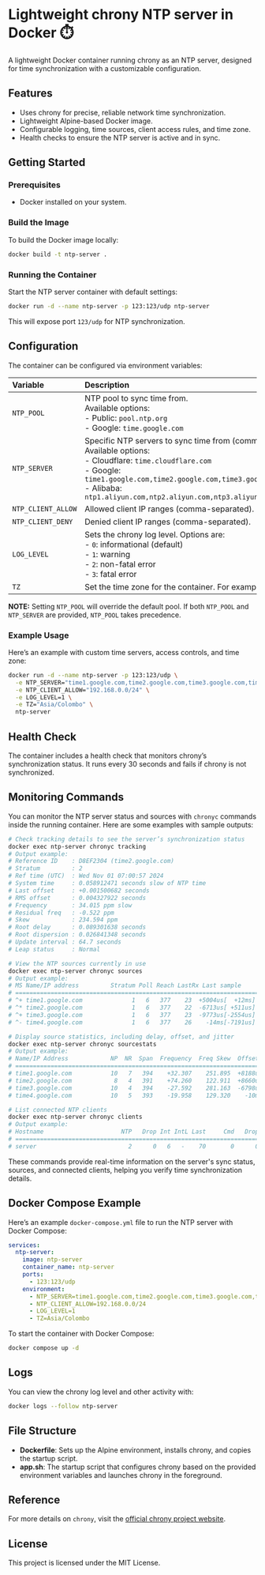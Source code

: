 # Lightweight chrony NTP server in Docker ⏱️

A lightweight Docker container running chrony as an NTP server, designed for time synchronization with a customizable configuration.

## Features

- Uses chrony for precise, reliable network time synchronization.
- Lightweight Alpine-based Docker image.
- Configurable logging, time sources, client access rules, and time zone.
- Health checks to ensure the NTP server is active and in sync.

## Getting Started

### Prerequisites

- Docker installed on your system.

### Build the Image

To build the Docker image locally:

```bash
docker build -t ntp-server .
```

### Running the Container

Start the NTP server container with default settings:

```bash
docker run -d --name ntp-server -p 123:123/udp ntp-server
```

This will expose port `123/udp` for NTP synchronization.

## Configuration

The container can be configured via environment variables:

| Variable           | Description                                                     | Default             |
|:-------------------|:----------------------------------------------------------------|:--------------------|
| `NTP_POOL`         | NTP pool to sync time from.<br>Available options:<br>- Public: `pool.ntp.org`<br>- Google: `time.google.com` | `pool.ntp.org`      |
| `NTP_SERVER`       | Specific NTP servers to sync time from (comma-separated).<br>Available options:<br>- Cloudflare: `time.cloudflare.com`<br>- Google: `time1.google.com,time2.google.com,time3.google.com,time4.google.com`<br>- Alibaba: `ntp1.aliyun.com,ntp2.aliyun.com,ntp3.aliyun.com,ntp4.aliyun.com` | -                   |
| `NTP_CLIENT_ALLOW` | Allowed client IP ranges (comma-separated).                     | `allow all`         |
| `NTP_CLIENT_DENY`  | Denied client IP ranges (comma-separated).                      | none                |
| `LOG_LEVEL`        | Sets the chrony log level. Options are:<br>  - `0`: informational (default)<br>  - `1`: warning<br>  - `2`: non-fatal error<br>  - `3`: fatal error | `0` (informational) |
| `TZ`               | Set the time zone for the container. For example: `Asia/Colombo`. | UTC                 |

**NOTE:** Setting `NTP_POOL` will override the default pool. If both `NTP_POOL` and `NTP_SERVER` are provided, `NTP_POOL` takes precedence.

### Example Usage

Here’s an example with custom time servers, access controls, and time zone:

```bash
docker run -d --name ntp-server -p 123:123/udp \
  -e NTP_SERVER="time1.google.com,time2.google.com,time3.google.com,time4.google.com" \
  -e NTP_CLIENT_ALLOW="192.168.0.0/24" \
  -e LOG_LEVEL=1 \
  -e TZ="Asia/Colombo" \
  ntp-server
```

## Health Check

The container includes a health check that monitors chrony’s synchronization status. It runs every 30 seconds and fails if chrony is not synchronized.

## Monitoring Commands

You can monitor the NTP server status and sources with `chronyc` commands inside the running container. Here are some examples with sample outputs:

```bash
# Check tracking details to see the server’s synchronization status
docker exec ntp-server chronyc tracking
# Output example:
# Reference ID    : D8EF2304 (time2.google.com)
# Stratum         : 2
# Ref time (UTC)  : Wed Nov 01 07:00:57 2024
# System time     : 0.058912471 seconds slow of NTP time
# Last offset     : +0.001500682 seconds
# RMS offset      : 0.004327922 seconds
# Frequency       : 34.015 ppm slow
# Residual freq   : -0.522 ppm
# Skew            : 234.594 ppm
# Root delay      : 0.089301638 seconds
# Root dispersion : 0.026841348 seconds
# Update interval : 64.7 seconds
# Leap status     : Normal

# View the NTP sources currently in use
docker exec ntp-server chronyc sources
# Output example:
# MS Name/IP address         Stratum Poll Reach LastRx Last sample               
# ===============================================================================
# ^+ time1.google.com              1   6   377    23  +5004us[  +12ms] +/-   42ms
# ^* time2.google.com              1   6   377    22  -6713us[ +511us] +/-   41ms
# ^+ time3.google.com              1   6   377    23  -9773us[-2554us] +/-   49ms
# ^- time4.google.com              1   6   377    26    -14ms[-7191us] +/-   41ms

# Display source statistics, including delay, offset, and jitter
docker exec ntp-server chronyc sourcestats
# Output example:
# Name/IP Address            NP  NR  Span  Frequency  Freq Skew  Offset  Std Dev
# ==============================================================================
# time1.google.com           10   7   394    +32.307    251.895  +8188us    24ms
# time2.google.com            8   4   391    +74.260    122.911  +8660us  7923us
# time3.google.com           10   4   394    -27.592    281.163  -6798us    25ms
# time4.google.com           10   5   393    -19.958    129.320    -10ms    11ms

# List connected NTP clients
docker exec ntp-server chronyc clients
# Output example:
# Hostname                      NTP   Drop Int IntL Last     Cmd   Drop Int  Last
# ===============================================================================
# server                          2      0   6   -    70       0      0   -     -
```

These commands provide real-time information on the server's sync status, sources, and connected clients, helping you verify time synchronization details.

## Docker Compose Example

Here’s an example `docker-compose.yml` file to run the NTP server with Docker Compose:

```yaml
services:
  ntp-server:
    image: ntp-server
    container_name: ntp-server
    ports:
      - 123:123/udp
    environment:
      - NTP_SERVER=time1.google.com,time2.google.com,time3.google.com,time4.google.com
      - NTP_CLIENT_ALLOW=192.168.0.0/24
      - LOG_LEVEL=1
      - TZ=Asia/Colombo
```

To start the container with Docker Compose:

```bash
docker compose up -d
```

## Logs

You can view the chrony log level and other activity with:

```bash
docker logs --follow ntp-server
```

## File Structure

- **Dockerfile**: Sets up the Alpine environment, installs chrony, and copies the startup script.
- **app.sh**: The startup script that configures chrony based on the provided environment variables and launches chrony in the foreground.

## Reference

For more details on `chrony`, visit the [official chrony project website](https://chrony-project.org/).

## License

This project is licensed under the MIT License.